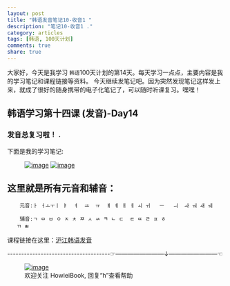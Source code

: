 ```yaml
---
layout: post
title: "韩语发音笔记10-收音1 "
description: "笔记10-收音1 ."
category: articles
tags: [韩语, 100天计划]
comments: true
share: true
---
```


大家好，今天是我学习 `韩语`100天计划的第14天。每天学习一点点，主要内容是我的学习笔记和课程链接等资料。
今天继续发笔记吧。因为突然发现笔记这样发上来，就成了很好的随身携带的电子化笔记了，可以随时听课复习。嘿嘿！

## 韩语学习第十四课 (发音)-Day14

### 发音总复习啦！  .


下面是我的学习笔记:

<figure class="half">
    <a href="../../images/k14-1.jpg"><img src="../../images/k14-1.jpg" alt="image"></a>
    <a href="../../images/k14-2.jpg"><img src="../../images/k14-2.jpg" alt="image"></a>
        <figcaption>  </figcaption>
</figure>

这里就是所有元音和辅音：
---
        元音:ㅏ ㅓㅗㅜㅣ ㅑ  ㅕ  ㅛ  ㅠ  ㅒ ㅖ ㅐ ㅔ ㅚ ㅟ   ㅡ   ㅢ  ㅘ ㅝ ㅙ ㅞ

        辅音:ㄱ ㅁ ㅂ ㅇ ㅈ ㅊ ㅉ ㅅ ㅆ ㅋ ㄴ ㄷ  ㅌ ㄸ ㄹ ㅍ ㅎ
       ㄲ ㅃ

课程链接在这里：[沪江韩语发音](http://study.163.com/course/introduction/2320014.htm#/courseDetail)

-------------------------------------☞————————↓————————☜
<figure >
    <a href="../../images/HowieiBook2D.jpg"><img src="../../images/HowieiBook2D.jpg" alt="image"></a>
    <figcaption> 欢迎关注 HowieiBook, 回复“h”查看帮助</figcaption>
</figure>
